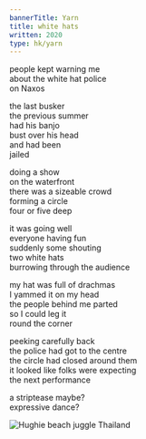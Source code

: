 ```yaml
---
bannerTitle: Yarn
title: white hats 
written: 2020
type: hk/yarn
---
```


people kept warning me  
about the white hat police  
on Naxos  


the last busker  
the previous summer  
had his banjo  
bust over his head  
and had been  
jailed


doing a show  
on the waterfront  
there was a sizeable crowd  
forming a circle  
four or five deep  


it was going well  
everyone having fun  
suddenly some shouting  
two white hats  
burrowing through the audience  


my hat was full of drachmas  
I yammed it on my head  
the people behind me parted  
so I could leg it  
round the corner  


peeking carefully back  
the police had got to the centre  
the circle had closed around them  
it looked like folks were expecting  
the next performance  


a striptease maybe?  
expressive dance?  

![Hughie beach juggle Thailand](/images/pilg1/beachJuggle.jpg "Hughie beach juggle Thailand")
